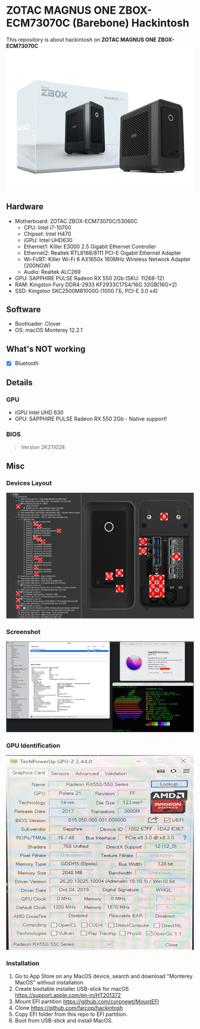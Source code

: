 # 	ZOTAC MAGNUS ONE ZBOX-ECM73070C (Barebone) Hackintosh

This repository is about hackintosh on **ZOTAC MAGNUS ONE ZBOX-ECM73070C**
![Device](pictures/zotac-magnus-one.jpeg "Device")

## Hardware

* Motherboard: ZOTAC ZBOX-ECM73070C/53060C
  * CPU: Intel i7-10700
  * Chipset: Intel H470
  * iGPU: Intel UHD630
  * Ethernet1: Killer E3000 2.5 Gigabit Ethernet Controller
  * Ethernet2: Realtek RTL8168/8111 PCI-E Gigabit Ethernet Adapter
  * Wi-Fi/BT: Killer Wi-Fi 6 AX1650x 160MHz Wireless Network Adapter (200NGW)
  * Audio: Realtek ALC269
* GPU: SAPPHIRE PULSE Radeon RX 550 2Gb (SKU: 11268-12)
* RAM: Kingston Fury DDR4-2933 KF2933C17S4/16G 32GB(16G×2)
* SSD: Kingston SKC2500M81000G (1000 ГБ, PCI-E 3.0 x4)

## Software

* Bootloader: Clover
* OS: macOS Monterey 12.2.1

## What's NOT working

- [x] Bluetooth

## Details

### GPU

* iGPU Intel UHD 630
* GPU: SAPPHIRE PULSE Radeon RX 550 2Gb - Native support!

### BIOS

> Version 2K211028

## Misc

### Devices Layout

![Devices Layout](pictures/magnus-one-bus-anno-w-arrows.png "Devices Layout")

### Screenshot

![Screenshot](pictures/%D0%A1%D0%BD%D0%B8%D0%BC%D0%BE%D0%BA%20%D1%8D%D0%BA%D1%80%D0%B0%D0%BD%D0%B0%202022-02-21%20%D0%B2%2021.43.08.png "Screenshot")

### GPU Identification

![GPU](pictures/550.jpg "GPU")

### Installation

1. Go to App Store on any MacOS device, search and download "Monterey MacOS" without installation.
2. Create bootable installer USB-stick for macOS https://support.apple.com/en-in/HT201372
3. Mount EFI partition https://github.com/corpnewt/MountEFI
4. Clone https://github.com/farcop/hackintosh
5. Copy EFI folder from this repo to EFI partition.
6. Boot from USB-stick and install MacOS. 
